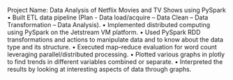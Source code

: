 Project Name: Data Analysis of Netflix Movies and TV Shows using PySpark
• Built ETL data pipeline (Plan - Data load/acquire – Data Clean – Data Transformation – Data Analysis).
• Implemented distributed computing using PySpark on the Jetstream VM platform.
• Used PySpark RDD transformations and actions to manipulate data and to know about the data type and its structure.
• Executed map–reduce evaluation for word count leveraging parallel/distributed processing.
• Plotted various graphs in plotly to find trends in different variables combined or separate.
• Interpreted the results by looking at interesting aspects of data through graphs.
